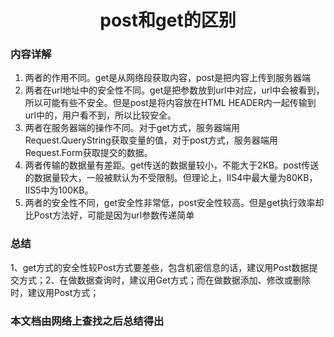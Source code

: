 # <center>post和get的区别</center>

### 内容详解

1. 两者的作用不同。get是从网络段获取内容，post是把内容上传到服务器端
2. 两者在url地址中的安全性不同。get是把参数放到url中对应，url中会被看到，所以可能有些不安全。但是post是将内容放在HTML HEADER内一起传输到url中的，用户看不到，所以比较安全。
3. 两者在服务器端的操作不同。对于get方式，服务器端用Request.QueryString获取变量的值，对于post方式，服务器端用Request.Form获取提交的数据。
4. 两者传输的数据量有差距。get传送的数据量较小，不能大于2KB。post传送的数据量较大，一般被默认为不受限制。但理论上，IIS4中最大量为80KB，IIS5中为100KB。
5. 两者的安全性不同，get安全性非常低，post安全性较高。但是get执行效率却比Post方法好，可能是因为url参数传递简单

### 总结

​	1、get方式的安全性较Post方式要差些，包含机密信息的话，建议用Post数据提交方式；
​	2、在做数据查询时，建议用Get方式；而在做数据添加、修改或删除时，建议用Post方式；

### 本文档由网络上查找之后总结得出